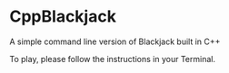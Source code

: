 # CppBlackjack

A simple command line version of Blackjack built in C++

To play, please follow the instructions in your Terminal. 